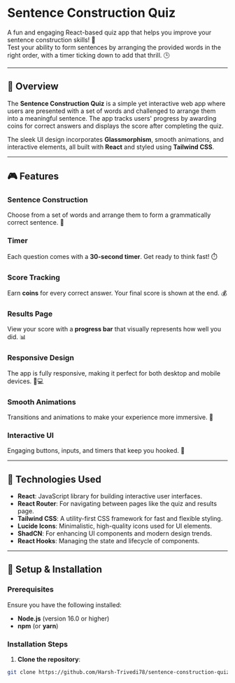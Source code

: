 # **Sentence Construction Quiz**  

A fun and engaging React-based quiz app that helps you improve your sentence construction skills! 🌟  
Test your ability to form sentences by arranging the provided words in the right order, with a timer ticking down to add that thrill. 🕒  

---

## **📝 Overview**

The **Sentence Construction Quiz** is a simple yet interactive web app where users are presented with a set of words and challenged to arrange them into a meaningful sentence. The app tracks users' progress by awarding coins for correct answers and displays the score after completing the quiz.

The sleek UI design incorporates **Glassmorphism**, smooth animations, and interactive elements, all built with **React** and styled using **Tailwind CSS**.

---

## **🎮 Features**

### **Sentence Construction**  
Choose from a set of words and arrange them to form a grammatically correct sentence. 🧩

### **Timer**  
Each question comes with a **30-second timer**. Get ready to think fast! ⏱️

### **Score Tracking**  
Earn **coins** for every correct answer. Your final score is shown at the end. 💰

### **Results Page**  
View your score with a **progress bar** that visually represents how well you did. 📊

### **Responsive Design**  
The app is fully responsive, making it perfect for both desktop and mobile devices. 📱💻

### **Smooth Animations**  
Transitions and animations to make your experience more immersive. 🌟

### **Interactive UI**  
Engaging buttons, inputs, and timers that keep you hooked. 🎯

---

## **🔧 Technologies Used**

- **React**: JavaScript library for building interactive user interfaces.
- **React Router**: For navigating between pages like the quiz and results page.
- **Tailwind CSS**: A utility-first CSS framework for fast and flexible styling.
- **Lucide Icons**: Minimalistic, high-quality icons used for UI elements.
- **ShadCN**: For enhancing UI components and modern design trends.
- **React Hooks**: Managing the state and lifecycle of components.

---

## **🚀 Setup & Installation**

### **Prerequisites**  
Ensure you have the following installed:

- **Node.js** (version 16.0 or higher)
- **npm** (or **yarn**)

### **Installation Steps**

1. **Clone the repository**:  
```bash  
git clone https://github.com/Harsh-Trivedi78/sentence-construction-quiz.git  
